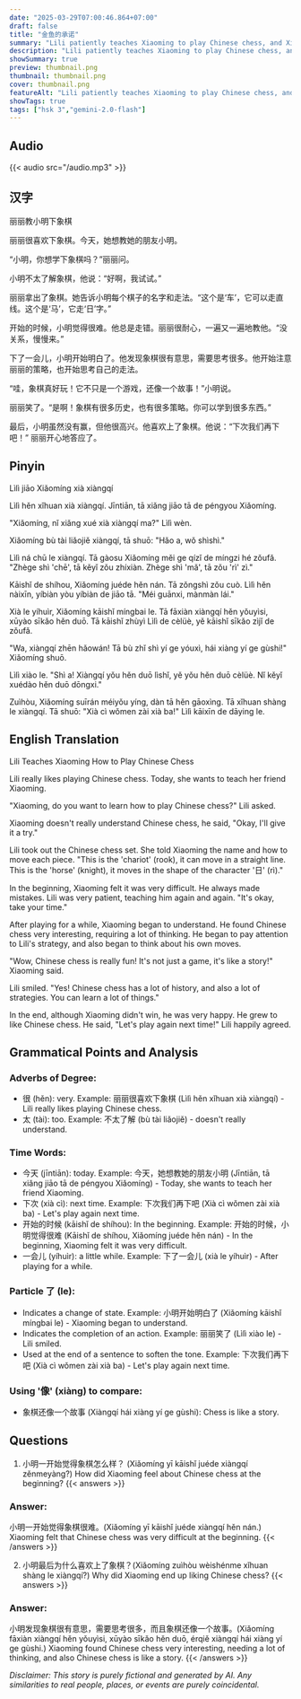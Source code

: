 ```yaml
---
date: "2025-03-29T07:00:46.864+07:00"
draft: false
title: "金鱼的承诺"
summary: "Lili patiently teaches Xiaoming to play Chinese chess, and Xiaoming, initially struggling, eventually finds the game enjoyable and insightful."
description: "Lili patiently teaches Xiaoming to play Chinese chess, and Xiaoming, initially struggling, eventually finds the game enjoyable and insightful."
showSummary: true
preview: thumbnail.png
thumbnail: thumbnail.png
cover: thumbnail.png
featureAlt: "Lili patiently teaches Xiaoming to play Chinese chess, and Xiaoming, initially struggling, eventually finds the game enjoyable and insightful."
showTags: true
tags: ["hsk 3","gemini-2.0-flash"]
---
```


## Audio
{{< audio src="/audio.mp3" >}}

## 汉字

丽丽教小明下象棋

丽丽很喜欢下象棋。今天，她想教她的朋友小明。

“小明，你想学下象棋吗？”丽丽问。

小明不太了解象棋，他说：“好啊，我试试。”

丽丽拿出了象棋。她告诉小明每个棋子的名字和走法。“这个是‘车’，它可以走直线。这个是‘马’，它走‘日’字。”

开始的时候，小明觉得很难。他总是走错。丽丽很耐心，一遍又一遍地教他。“没关系，慢慢来。”

下了一会儿，小明开始明白了。他发现象棋很有意思，需要思考很多。他开始注意丽丽的策略，也开始思考自己的走法。

“哇，象棋真好玩！它不只是一个游戏，还像一个故事！”小明说。

丽丽笑了。“是啊！象棋有很多历史，也有很多策略。你可以学到很多东西。”

最后，小明虽然没有赢，但他很高兴。他喜欢上了象棋。他说：“下次我们再下吧！” 丽丽开心地答应了。

## Pinyin

Lìlì jiāo Xiǎomíng xià xiàngqí

Lìlì hěn xǐhuan xià xiàngqí. Jīntiān, tā xiǎng jiāo tā de péngyou Xiǎomíng.

"Xiǎomíng, nǐ xiǎng xué xià xiàngqí ma?" Lìlì wèn.

Xiǎomíng bù tài liǎojiě xiàngqí, tā shuō: "Hǎo a, wǒ shìshì."

Lìlì ná chū le xiàngqí. Tā gàosu Xiǎomíng měi ge qízǐ de míngzi hé zǒufǎ. "Zhège shì 'chē', tā kěyǐ zǒu zhíxiàn. Zhège shì 'mǎ', tā zǒu 'rì' zì."

Kāishǐ de shíhou, Xiǎomíng juéde hěn nán. Tā zǒngshì zǒu cuò. Lìlì hěn nàixīn, yíbiàn yòu yíbiàn de jiāo tā. "Méi guānxi, mànmàn lái."

Xià le yíhuìr, Xiǎomíng kāishǐ míngbai le. Tā fāxiàn xiàngqí hěn yǒuyìsi, xūyào sīkǎo hěn duō. Tā kāishǐ zhùyì Lìlì de cèlüè, yě kāishǐ sīkǎo zìjǐ de zǒufǎ.

"Wa, xiàngqí zhēn hǎowán! Tā bù zhǐ shì yí ge yóuxì, hái xiàng yí ge gùshi!" Xiǎomíng shuō.

Lìlì xiào le. "Shì a! Xiàngqí yǒu hěn duō lìshǐ, yě yǒu hěn duō cèlüè. Nǐ kěyǐ xuédào hěn duō dōngxi."

Zuìhòu, Xiǎomíng suīrán méiyǒu yíng, dàn tā hěn gāoxìng. Tā xǐhuan shàng le xiàngqí. Tā shuō: "Xià cì wǒmen zài xià ba!" Lìlì kāixīn de dāying le.

## English Translation

Lili Teaches Xiaoming How to Play Chinese Chess

Lili really likes playing Chinese chess. Today, she wants to teach her friend Xiaoming.

"Xiaoming, do you want to learn how to play Chinese chess?" Lili asked.

Xiaoming doesn't really understand Chinese chess, he said, "Okay, I'll give it a try."

Lili took out the Chinese chess set. She told Xiaoming the name and how to move each piece. "This is the 'chariot' (rook), it can move in a straight line. This is the 'horse' (knight), it moves in the shape of the character '日' (rì)."

In the beginning, Xiaoming felt it was very difficult. He always made mistakes. Lili was very patient, teaching him again and again. "It's okay, take your time."

After playing for a while, Xiaoming began to understand. He found Chinese chess very interesting, requiring a lot of thinking. He began to pay attention to Lili's strategy, and also began to think about his own moves.

"Wow, Chinese chess is really fun! It's not just a game, it's like a story!" Xiaoming said.

Lili smiled. "Yes! Chinese chess has a lot of history, and also a lot of strategies. You can learn a lot of things."

In the end, although Xiaoming didn't win, he was very happy. He grew to like Chinese chess. He said, "Let's play again next time!" Lili happily agreed.

## Grammatical Points and Analysis

### Adverbs of Degree:

- 很 (hěn): very. Example: 丽丽很喜欢下象棋 (Lìlì hěn xǐhuan xià xiàngqí) - Lili really likes playing Chinese chess.
- 太 (tài): too. Example: 不太了解 (bù tài liǎojiě) - doesn't really understand.

### Time Words:

- 今天 (jīntiān): today. Example: 今天，她想教她的朋友小明 (Jīntiān, tā xiǎng jiāo tā de péngyou Xiǎomíng) - Today, she wants to teach her friend Xiaoming.
- 下次 (xià cì): next time. Example: 下次我们再下吧 (Xià cì wǒmen zài xià ba) - Let's play again next time.
- 开始的时候 (kāishǐ de shíhou): In the beginning. Example: 开始的时候，小明觉得很难 (Kāishǐ de shíhou, Xiǎomíng juéde hěn nán) - In the beginning, Xiaoming felt it was very difficult.
- 一会儿 (yíhuìr): a little while. Example: 下了一会儿 (xià le yíhuìr) - After playing for a while.

### Particle 了 (le):

- Indicates a change of state. Example: 小明开始明白了 (Xiǎomíng kāishǐ míngbai le) - Xiaoming began to understand.
- Indicates the completion of an action. Example: 丽丽笑了 (Lìlì xiào le) - Lili smiled.
- Used at the end of a sentence to soften the tone. Example: 下次我们再下吧 (Xià cì wǒmen zài xià ba) - Let's play again next time.

### Using '像' (xiàng) to compare:
- 象棋还像一个故事 (Xiàngqí hái xiàng yí ge gùshi): Chess is like a story.

## Questions

1.  小明一开始觉得象棋怎么样？ (Xiǎomíng yī kāishǐ juéde xiàngqí zěnmeyàng?) How did Xiaoming feel about Chinese chess at the beginning?
{{< answers >}}
### Answer:
小明一开始觉得象棋很难。(Xiǎomíng yī kāishǐ juéde xiàngqí hěn nán.) Xiaoming felt that Chinese chess was very difficult at the beginning.
{{< /answers >}}

2.  小明最后为什么喜欢上了象棋？(Xiǎomíng zuìhòu wèishénme xǐhuan shàng le xiàngqí?) Why did Xiaoming end up liking Chinese chess?
{{< answers >}}
### Answer:
小明发现象棋很有意思，需要思考很多，而且象棋还像一个故事。(Xiǎomíng fāxiàn xiàngqí hěn yǒuyìsi, xūyào sīkǎo hěn duō, érqiě xiàngqí hái xiàng yí ge gùshi.) Xiaoming found Chinese chess very interesting, needing a lot of thinking, and also Chinese chess is like a story.
{{< /answers >}}


*Disclaimer: This story is purely fictional and generated by AI. Any similarities to real people, places, or events are purely coincidental.*
